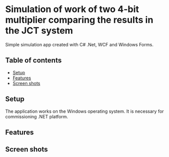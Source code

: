 # Simulation of work of two 4-bit multiplier comparing the results in the JCT system

Simple simulation app created with C# .Net, WCF and Windows Forms.

## Table of contents
* [Setup](#setup)
* [Features](#features)
* [Screen shots](#screen-shots)


## Setup
The application works on the Windows operating system. It is necessary for commissioning
.NET platform.

## Features
## Screen shots

